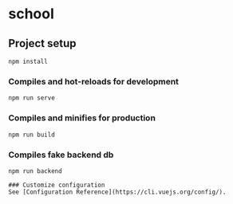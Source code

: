 # school

## Project setup
```
npm install
```

### Compiles and hot-reloads for development
```
npm run serve
```

### Compiles and minifies for production
```
npm run build
```

### Compiles fake backend db
```
npm run backend

### Customize configuration
See [Configuration Reference](https://cli.vuejs.org/config/).
